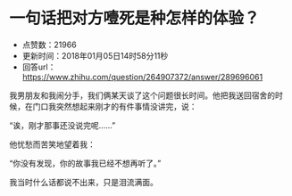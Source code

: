 # 一句话把对方噎死是种怎样的体验？
- 点赞数：21966
- 更新时间：2018年01月05日14时58分11秒
- 回答url：https://www.zhihu.com/question/264907372/answer/289696061
<body>
 <p data-pid="mOH6Rd3_">我男朋友和我闹分手，我们俩某天谈了这个问题很长时间。他把我送回宿舍的时候，在门口我突然想起来刚才的有件事情没讲完，说：</p>
 <p data-pid="1NSWeHj_">“诶，刚才那事还没说完呢……”</p>
 <p data-pid="iCMLuEvM">他忧愁而苦笑地望着我：</p>
 <p data-pid="epbjnlMV">“你没有发现，你的故事我已经不想再听了。”</p>
 <p data-pid="WfW_FCCo">我当时什么话都说不出来，只是泪流满面。</p>
</body>